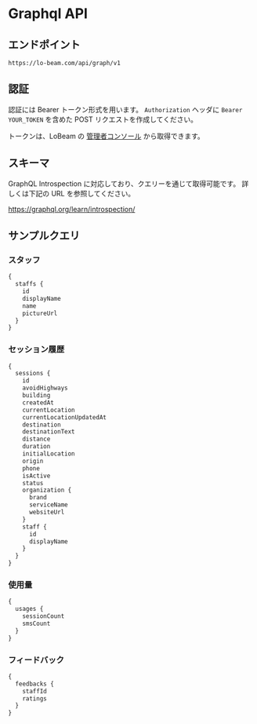 # Graphql API

## エンドポイント

`https://lo-beam.com/api/graph/v1`

## 認証

認証には Bearer トークン形式を用います。 `Authorization` ヘッダに `Bearer YOUR_TOKEN` を含めた POST リクエストを作成してください。

トークンは、LoBeam の [管理者コンソール](https://lo-beam.com/manager/api) から取得できます。

## スキーマ

GraphQL Introspection に対応しており、クエリーを通じて取得可能です。 詳しくは下記の URL を参照してください。

https://graphql.org/learn/introspection/

## サンプルクエリ

### スタッフ

```graphql
{
  staffs {
    id
    displayName
    name
    pictureUrl
  }
}
```

### セッション履歴

```graphql
{
  sessions {
    id
    avoidHighways
    building
    createdAt
    currentLocation
    currentLocationUpdatedAt
    destination
    destinationText
    distance
    duration
    initialLocation
    origin
    phone
    isActive
    status
    organization {
      brand
      serviceName
      websiteUrl
    }
    staff {
      id
      displayName
    }
  }
}
```

### 使用量

```graphql
{
  usages {
    sessionCount
    smsCount
  }
}
```

### フィードバック

```graphql
{
  feedbacks {
    staffId
    ratings
  }
}
```
